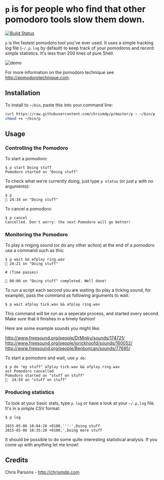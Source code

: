 # `p` is for people who find that other pomodoro tools slow them down.

[![Build Status](https://travis-ci.org/chrismdp/p.svg)](https://travis-ci.org/chrismdp/p)

`p` is the fastest pomodoro tool you've ever used. It uses a simple tracking log file (`~/.p.log` by default) to keep track of your pomodoros and record simple statistics. It's less than 200 lines of pure Shell.

![demo](https://raw.githubusercontent.com/chrismdp/p/master/demo.gif)

For more information on the pomodoro technique see http://pomodorotechnique.com.

## Installation

To install to `~/bin`, paste this into your command line:

``` bash
curl https://raw.githubusercontent.com/chrismdp/p/master/p > ~/bin/p
chmod +x ~/bin/p
```

## Usage

### Controlling the Pomodoro

To start a pomodoro:

```
$ p start Doing stuff
Pomodoro started on "Doing stuff"
```

To check what we're currently doing, just type `p status` (or just `p` with no arguments):

```
$ p
🍅 24:34 on "Doing stuff"
```

To cancel a pomodoro:

```
$ p cancel
Cancelled. Don't worry: the next Pomodoro will go better!
```

### Monitoring the Pomodoro

To play a ringing sound (or do any other action) at the end of a pomodoro use a command such as this:

```
$ p wait && afplay ring.wav
🍅 24:21 on "Doing stuff"

# (Time passes)

🍅 00:00 on "Doing stuff" completed. Well done!

```

To run a script each second you are waiting (to play a ticking sound, for example), pass the command as following arguments to wait:

```
$ p wait afplay tick.wav && afplay ring.wav
```

This command will be run as a seperate process, and started every second. Make sure that it finishes in a timely fashion!

Here are some example sounds you might like:

http://www.freesound.org/people/DrMinky/sounds/174721/
http://www.freesound.org/people/jorickhoofd/sounds/160052/
http://www.freesound.org/people/Benboncan/sounds/77695/

To start a pomodoro and wait, use `p do`:

```
$ p do "my stuff" afplay tick.wav && afplay.ring.wav
ast Pomodoro cancelled
Pomodoro started on "stuff on stuff"
🍅  24:59 on "stuff on stuff"
```

### Producing statistics

To look at your basic stats, type `p log` or have a look at your `~/.p.log` file. It's in a simple CSV format: 

```
$ p log

2015-05-06 10:04:20 +0100,'''-',Doing stuff
2015-05-06 10:35:20 +0100,',Doing more stuff
```

It should be possible to do some quite interesting statistical analysis. If you come up with anything let me know!

## Credits

Chris Parsons - http://chrismdp.com
